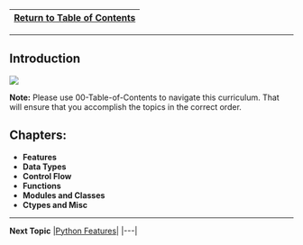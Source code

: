|[Return to Table of Contents](/00-Table-of-Contents.md)|
|---|

---

## Introduction

![](.gitbook/assets/python-logo-master-v3-tm.png)

**Note:** Please use 00-Table-of-Contents to navigate this curriculum. That will ensure that you accomplish the topics in the correct order.   

## Chapters:

* **Features**
* **Data Types**
* **Control Flow**
* **Functions**
* **Modules and Classes**
* **Ctypes and Misc**

---

**Next Topic**
|[Python Features](/01_python_features/README.md)|
|---|
